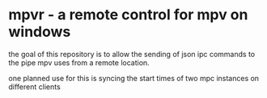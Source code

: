 # mpvr - a remote control for mpv on windows

the goal of this repository is to allow the sending of json ipc commands to the pipe mpv uses from a remote location.

one planned use for this is syncing the start times of two mpc instances on different clients
